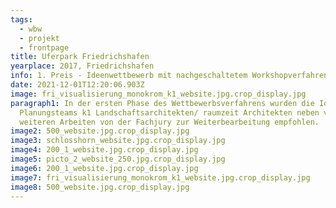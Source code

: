 ```yaml
---
tags:
  - wbw
  - projekt
  - frontpage
title: Uferpark Friedrichshafen
yearplace: 2017, Friedrichshafen
info: 1. Preis - Ideenwettbewerb mit nachgeschaltetem Workshopverfahren
date: 2021-12-01T12:20:06.903Z
image: fri_visualisierung_monokrom_k1_website.jpg.crop_display.jpg
paragraph1: In der ersten Phase des Wettbewerbsverfahrens wurden die Ideen des
  Planungsteams k1 Landschaftsarchitekten/ raumzeit Architekten neben vier
  weiteren Arbeiten von der Fachjury zur Weiterbearbeitung empfohlen.
image2: 500_website.jpg.crop_display.jpg
image3: schlosshorn_website.jpg.crop_display.jpg
image4: 200_1_website.jpg.crop_display.jpg
image5: picto_2_website_250.jpg.crop_display.jpg
image6: 200_1_website.jpg.crop_display.jpg
image7: fri_visualisierung_monokrom_k1_website.jpg.crop_display.jpg
image8: 500_website.jpg.crop_display.jpg
---
```

